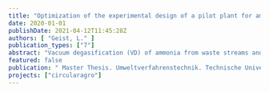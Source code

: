 ```yaml
---
title: "Optimization of the experimental design of a pilot plant for ammonia vacuum degasification for ammonium sulfate production"
date: 2020-01-01
publishDate: 2021-04-12T11:45:28Z
authors: [ "Geist, L." ]
publication_types: ["7"]
abstract: "Vacuum degasification (VD) of ammonia from waste streams and subsequent production of nitrogen fertilizer can be one element of the effort towards closing the nitrogen (N) cycle and thus avoiding emissions harmful to the environment. This master’s thesis comprises a literature research for suitable substrates and laboratory experiments for the optimization of a design and experimental design of a VD pilot plant for ammonia recovery. Eight streams among the top 20 food waste streams in Europe and their associated streams, all digestates from digestion or co-digestion of animal waste streams, agricultural digestates and manures were identified as suitable substrates for N-recovery with VD. During 120 min of VD at pH 9.0, 190 mbar and 60 °C a total ammonia-N (TAN) removal rate of 0.81 ± 0.03 was achieved with an NaOH load of about 80 ml (L substrate)-1 in biogas digestate. The TAN removal rate during VD at 190 mbar and 60°C was dependent on pH with a dose response function. For efficient ammonia removal pH = 9.0 was necessary. Evidence for an ammonia volatilization inhibition at pH = 8.5 not explicable by the ammonia dissociation was found. At 158 % of the boiling pressure, 69 % of the TAN removal rate at boiling pressure was reached. Air stripping the hot substrate for 60 min lowered the NaOH load for maintaining pH 9.0 during VD by 30 %. Electrical conductivity (EC) and pH during the degasification treatment did not correlate. Alkaline hydrolysis could be the reason for pH decrease during VD at pH 9.5. In the pilot plant a pH sensor and a possibility to adjust the pH continuously should be installed. The pH for VD experiments at 60°C should be in the range 8.75–9.5. Pressures below the boiling pressure should not be excluded. Experiments with CO2 stripping should be conducted to exhaust the potential for NaOH saving."
featured: false
publication: " Master Thesis. Umweltverfahrenstechnik. Technische Universität Berlin"
projects: ["circularagro"]
---
```


